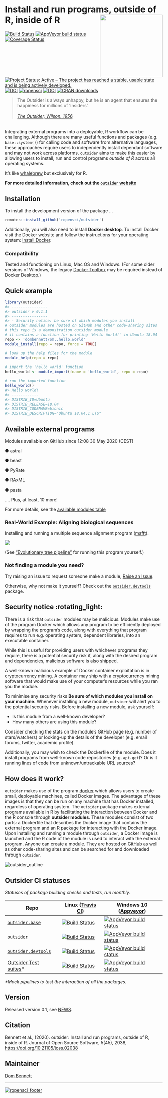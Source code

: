 
<!-- README.md is generated from README.Rmd. Please edit that file -->

<!-- devtools::rmarkdown::render("README.Rmd") -->

<!-- Rscript -e "library(knitr); knit('README.Rmd')" -->

# Install and run programs, outside of R, inside of R <img src="logo.png" height="200" align="right"/>

[![Build
Status](https://travis-ci.org/ropensci/outsider.svg?branch=master)](https://travis-ci.org/ropensci/outsider)
[![AppVeyor build
status](https://ci.appveyor.com/api/projects/status/github/ropensci/outsider?branch=master&svg=true)](https://ci.appveyor.com/project/DomBennett/outsider)
[![Coverage
Status](https://coveralls.io/repos/github/ropensci/outsider/badge.svg?branch=master)](https://coveralls.io/github/ropensci/outsider?branch=master)
[![Project Status: Active – The project has reached a stable, usable
state and is being actively
developed.](https://www.repostatus.org/badges/latest/active.svg)](https://www.repostatus.org/#active)
[![DOI](https://zenodo.org/badge/DOI/10.5281/zenodo.3615177.svg)](https://doi.org/10.5281/zenodo.3615177)
[![ropensci](https://badges.ropensci.org/282_status.svg)](https://github.com/ropensci/onboarding/issues/282/)
[![DOI](https://joss.theoj.org/papers/10.21105/joss.02038/status.svg)](https://doi.org/10.21105/joss.02038)
[![CRAN
downloads](http://cranlogs.r-pkg.org/badges/grand-total/outsider)](https://CRAN.R-project.org/package=outsider)

> The Outsider is always unhappy, but he is an agent that ensures the
> happiness for millions of ‘Insiders’.<br><br> *[The Outsider,
> Wilson, 1956](https://en.wikipedia.org/wiki/The_Outsider_\(Colin_Wilson\)).*

<br> Integrating external programs into a deployable, R workflow can be
challenging. Although there are many useful functions and packages (e.g.
`base::system()`) for calling code and software from alternative
languages, these approaches require users to independently install
dependant software and may not work across platforms. `outsider` aims to
make this easier by allowing users to install, run and control programs
*outside of R* across all operating systems.

It’s like [whalebrew](https://github.com/whalebrew/whalebrew) but
exclusively for R.

**For more detailed information, check out the [`outsider`
website](https://docs.ropensci.org/outsider/articles/outsider.html)**

## Installation

To install the development version of the package …

``` r
remotes::install_github('ropensci/outsider')
```

Additionally, you will also need to install **Docker desktop**. To
install Docker visit the Docker website and follow the instructions for
your operating system: [Install
Docker](https://www.docker.com/products/docker-desktop).

### Compatibility

Tested and functioning on Linux, Mac OS and Windows. (For some older
versions of Windows, the legacy [Docker
Toolbox](https://docs.docker.com/toolbox/toolbox_install_windows/) may
be required instead of Docker Desktop.)

## Quick example

``` r
library(outsider)
#> ----------------
#> outsider v 0.1.1
#> ----------------
#> - Security notice: be sure of which modules you install
# outsider modules are hosted on GitHub and other code-sharing sites
# this repo is a demonstration outsider module
# it contains a function for printing 'Hello World!' in Ubuntu 18.04
repo <- 'dombennett/om..hello.world'
module_install(repo = repo, force = TRUE)

# look up the help files for the module
module_help(repo = repo)

# import the 'hello_world' function
hello_world <- module_import(fname = 'hello_world', repo = repo)

# run the imported function
hello_world()
#> Hello world!
#> ------------
#> DISTRIB_ID=Ubuntu
#> DISTRIB_RELEASE=18.04
#> DISTRIB_CODENAME=bionic
#> DISTRIB_DESCRIPTION="Ubuntu 18.04.1 LTS"
```

## Available external programs

Modules available on GitHub since 12:08 30 May 2020 (CEST)

● astral

● beast

● PyRate

● RAxML

● pasta

…. Plus, at least, 10 more\!

For more details, see the [available modules
table](https://docs.ropensci.org/outsider/articles/available.html)

### Real-World Example: Aligning biological sequences

Installing and running a multiple sequence alignment program
([mafft](https://mafft.cbrc.jp/alignment/software/)).

![](https://raw.githubusercontent.com/ropensci/outsider/master/other/alignment_example.gif)

(See [“Evolutionary tree
pipeline”](https://docs.ropensci.org/outsider/articles/phylogenetic_pipeline.html)
for running this program yourself.)

### Not finding a module you need?

Try raising an issue to request someone make a module, [Raise an
Issue](https://github.com/ropensci/outsider/issues/new).

Otherwise, why not make it yourself? Check out the
[`outsider.devtools`](https://github.com/ropensci/outsider.devtools)
package.

## Security notice :rotating\_light:

There is a risk that `outsider` modules may be malicious. Modules make
use of the program Docker which allows any program to be efficiently
deployed by wrapping the program’s code, along with everything that
program requires to run e.g. operating system, dependent libraries, into
an executable container.

While this is useful for providing users with whichever programs they
require, there is a potential security risk if, along with the desired
program and dependencies, malicious software is also shipped.

A well-known malicious example of Docker container exploitation is in
cryptocurrency mining. A container may ship with a cryptocurrency mining
software that would make use of your computer’s resources while you ran
you the module.

To minimise any security risks **Be sure of which modules you install on
your machine.** Whenever installing a new module, `outsider` will alert
you to the potential security risks. Before installing a new module, ask
yourself:

  - Is this module from a well-known developer?
  - How many others are using this module?

Consider checking the stats on the module’s GitHub page (e.g. number of
stars/watchers) or looking-up the details of the developer (e.g. email
forums, twitter, academic profile).

Additionally, you may wish to check the Dockerfile of the module. Does
it install programs from well-known code repositories (e.g. `apt-get`)?
Or is it running lines of code from unknown/untrackable URL sources?

## How does it work?

`outsider` makes use of the program [docker](https://www.docker.com/)
which allows users to create small, deployable machines, called Docker
images. The advantage of these images is that they can be run on any
machine that has Docker installed, regardless of operating system. The
`outsider` package makes external programs available in R by
facilitating the interaction between Docker and the R console through
**outsider modules**. These modules consist of two parts: a Dockerfile
that describes the Docker image that contains the external program and
an R package for interacting with the Docker image. Upon installing and
running a module through `outsider`, a Docker image is launched and the
R code of the module is used to interact with the external program.
Anyone can create a module. They are hosted on
[GitHub](https://github.com/) as well as other code-sharing sites and
can be searched for and downloaded through
`outsider`.

![outsider\_outline](https://raw.githubusercontent.com/ropensci/outsider/master/other/outline.png)

## Outsider CI statuses

*Statuses of package building checks and tests, run
monthly.*

| Repo                                                                      | Linux ([Travis CI](https://travis-ci.org/))                                                                                                 | Windows 10 ([Appveyor](https://www.appveyor.com/))                                                                                                                                                 |
| ------------------------------------------------------------------------- | ------------------------------------------------------------------------------------------------------------------------------------------- | -------------------------------------------------------------------------------------------------------------------------------------------------------------------------------------------------- |
| [`outsider.base`](https://github.com/ropensci/outsider.base)              | [![Build Status](https://travis-ci.org/ropensci/outsider.base.svg?branch=master)](https://travis-ci.org/ropensci/outsider.base)             | [![AppVeyor build status](https://ci.appveyor.com/api/projects/status/github/ropensci/outsider.base?branch=master&svg=true)](https://ci.appveyor.com/project/DomBennett/outsider.base)             |
| [`outsider`](https://github.com/ropensci/outsider)                        | [![Build Status](https://travis-ci.org/ropensci/outsider.svg?branch=master)](https://travis-ci.org/ropensci/outsider)                       | [![AppVeyor build status](https://ci.appveyor.com/api/projects/status/github/ropensci/outsider?branch=master&svg=true)](https://ci.appveyor.com/project/DomBennett/outsider)                       |
| [`outsider.devtools`](https://github.com/ropensci/outsider.devtools)      | [![Build Status](https://travis-ci.org/ropensci/outsider.devtools.svg?branch=master)](https://travis-ci.org/ropensci/outsider.devtools)     | [![AppVeyor build status](https://ci.appveyor.com/api/projects/status/github/ropensci/outsider.devtools?branch=master&svg=true)](https://ci.appveyor.com/project/DomBennett/outsider.devtools)     |
| [Outsider Test suites](https://github.com/ropensci/outsider-testsuites)\* | [![Build Status](https://travis-ci.org/ropensci/outsider-testsuites.svg?branch=master)](https://travis-ci.org/ropensci/outsider-testsuites) | [![AppVeyor build status](https://ci.appveyor.com/api/projects/status/github/ropensci/outsider-testsuites?branch=master&svg=true)](https://ci.appveyor.com/project/DomBennett/outsider-testsuites) |

*\*Mock pipelines to test the interaction of all the packages.*

## Version

Released version 0.1, see
[NEWS](https://github.com/ropensci/outsider/blob/master/NEWS.md).

## Citation

Bennett et al., (2020). outsider: Install and run programs, outside of
R, inside of R. Journal of Open Source Software, 5(45), 2038,
<https://doi.org/10.21105/joss.02038>

## Maintainer

[Dom
Bennett](https://github.com/DomBennett)

-----

[![ropensci\_footer](https://ropensci.org/public_images/ropensci_footer.png)](https://ropensci.org)
